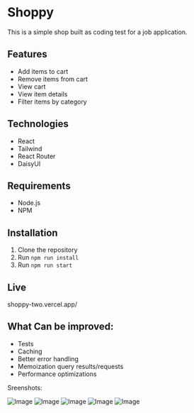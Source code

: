 # Shoppy

This is a simple shop built as coding test for a job application.

## Features
- Add items to cart
- Remove items from cart
- View cart
- View item details
- Filter items by category

## Technologies
- React
- Tailwind
- React Router
- DaisyUI

## Requirements
- Node.js
- NPM


## Installation

1. Clone the repository
2. Run `npm run install`
3. Run `npm run start`


## Live
shoppy-two.vercel.app/


## What Can be improved:

- Tests
- Caching
- Better error handling
- Memoization query results/requests
- Performance optimizations

Sreenshots:

![Image](../shoppy/public/1.png)
![Image](../shoppy/public/2.png)
![Image](../shoppy/public/3.png)
![Image](../shoppy/public/4.png)
![Image](../shoppy/public/5.png)


